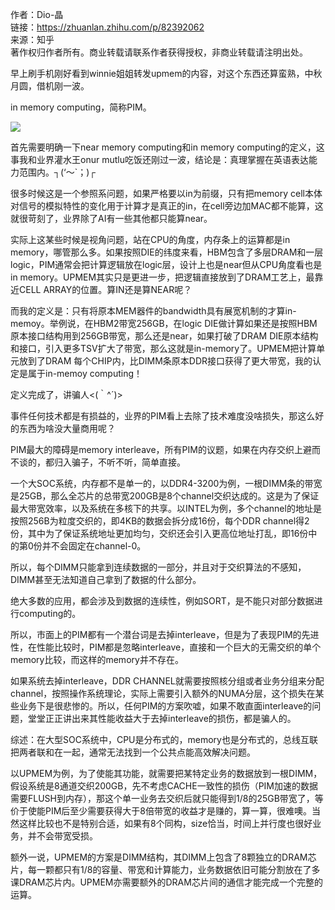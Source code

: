 作者：Dio-晶  
链接：https://zhuanlan.zhihu.com/p/82392062  
来源：知乎  
著作权归作者所有。商业转载请联系作者获得授权，非商业转载请注明出处。  
  

早上刷手机刚好看到winnie姐姐转发upmem的内容，对这个东西还算蛮熟，中秋月圆，借机刚一波。

in memory computing，简称PIM。

![](https://pica.zhimg.com/v2-0e1a752e3a1a5de5979cf135455c98f5_720w.jpg?source=d16d100b)
 
 
首先需要明确一下near memory computing和in memory computing的定义，这事我和业界灌水王onur mutlu吃饭还刚过一波，结论是：真理掌握在英语表达能力范围内。┐(‘～`；)┌

很多时候这是一个参照系问题，如果严格要以in为前缀，只有把memory cell本体对信号的模拟特性的变化用于计算才是真正的in，在cell旁边加MAC都不能算，这就很苛刻了，业界除了AI有一些其他都只能算near。

实际上这某些时候是视角问题，站在CPU的角度，内存条上的运算都是in memory，哪管那么多。如果按照DIE的纬度来看，HBM包含了多层DRAM和一层logic，PIM通常会把计算逻辑放在logic层，设计上也是near但从CPU角度看也是in memory。UPMEM其实只是更进一步，把逻辑直接放到了DRAM工艺上，最靠近CELL ARRAY的位置。算IN还是算NEAR呢？

而我的定义是：只有将原本MEM器件的bandwidth具有展宽机制的才算in-memoy。举例说，在HBM2带宽256GB，在logic DIE做计算如果还是按照HBM原本接口结构用到256GB带宽，那么还是near，如果打破了DRAM DIE原本结构和接口，引入更多TSV扩大了带宽，那么这就是in-memory了。UPMEM把计算单元放到了DRAM 每个CHIP内，比DIMM条原本DDR接口获得了更大带宽，我的认定是属于in-memoy computing！

定义完成了，讲骗人<(｀^´)>

事件任何技术都是有损益的，业界的PIM看上去除了技术难度没啥损失，那这么好的东西为啥没大量商用呢？

PIM最大的障碍是memory interleave，所有PIM的议题，如果在内存交织上避而不谈的，都归入骗子，不听不听，简单直接。

一个大SOC系统，内存都不是单一的，以DDR4-3200为例，一根DIMM条的带宽是25GB，那么全芯片的总带宽200GB是8个channel交织达成的。这是为了保证最大带宽效率，以及系统在多核下的共享。以INTEL为例，多个channel的地址是按照256B为粒度交织的，即4KB的数据会拆分成16份，每个DDR channel得2份，其中为了保证系统地址更加均匀，交织还会引入更高位地址打乱，即16份中的第0份并不会固定在channel-0。

所以，每个DIMM只能拿到连续数据的一部分，并且对于交织算法的不感知，DIMM甚至无法知道自己拿到了数据的什么部分。

绝大多数的应用，都会涉及到数据的连续性，例如SORT，是不能只对部分数据进行computing的。

所以，市面上的PIM都有一个潜台词是去掉interleave，但是为了表现PIM的先进性，在性能比较时，PIM都是忽略interleave，直接和一个巨大的无需交织的单个memory比较，而这样的memory并不存在。

如果系统去掉interleave，DDR CHANNEL就需要按照核分组或者业务分组来分配channel，按照操作系统理论，实际上需要引入额外的NUMA分层，这个损失在某些业务下是很悲惨的。所以，任何PIM的方案吹嘘，如果不敢直面interleave的问题，堂堂正正讲出来其性能收益大于去掉interleave的损伤，都是骗人的。

综述：在大型SOC系统中，CPU是分布式的，memory也是分布式的，总线互联把两者联和在一起，通常无法找到一个公共点能高效解决问题。

以UPMEM为例，为了使能其功能，就需要把某特定业务的数据放到一根DIMM，假设系统是8通道交织200GB，先不考虑CACHE一致性的损伤（PIM加速的数据需要FLUSH到内存），那这个单一业务去交织后就只能得到1/8的25GB带宽了，等价于使能PIM后至少需要获得大于8倍带宽的收益才是赚的，算一算，很难噢。当然这样比较也不是特别合适，如果有8个同构，size恰当，时间上并行度也很好业务，并不会带宽受损。

额外一说，UPMEM的方案是DIMM结构，其DIMM上包含了8颗独立的DRAM芯片，每一颗都只有1/8的容量、带宽和计算能力，业务数据依旧可能分割放在了多课DRAM芯片内。UPMEM亦需要额外的DRAM芯片间的通信才能完成一个完整的运算。
<!--stackedit_data:
eyJoaXN0b3J5IjpbMjA1NzE0NTAzLC01NTg1MzAzMTddfQ==
-->